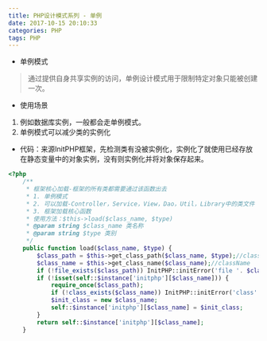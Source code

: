 ```yaml
---
title: PHP设计模式系列 - 单例
date: 2017-10-15 20:10:33
categories: PHP
tags: PHP
---
```

- 单例模式

> 通过提供自身共享实例的访问，单例设计模式用于限制特定对象只能被创建一次。
>
>  

- 使用场景

1. 例如数据库实例，一般都会走单例模式。
2. 单例模式可以减少类的实例化

- 代码：来源InitPHP框架，先检测类有没被实例化，实例化了就使用已经存放在静态变量中的对象实例，没有则实例化并将对象保存起来。

```php
<?php
	/**
	 * 框架核心加载-框架的所有类都需要通过该函数出去
	 * 1. 单例模式
	 * 2. 可以加载-Controller，Service，View，Dao，Util，Library中的类文件
	 * 3. 框架加载核心函数
	 * 使用方法：$this->load($class_name, $type)
	 * @param string $class_name 类名称
	 * @param string $type 类别
	 */
	public function load($class_name, $type) {
		$class_path = $this->get_class_path($class_name, $type);//classPath
		$class_name = $this->get_class_name($class_name);//className
		if (!file_exists($class_path)) InitPHP::initError('file '. $class_name . '.php is not exist!');
		if (!isset(self::$instance['initphp'][$class_name])) {
			require_once($class_path);
			if (!class_exists($class_name)) InitPHP::initError('class' . $class_name . ' is not exist!');
			$init_class = new $class_name;
			self::$instance['initphp'][$class_name] = $init_class;
		}
		return self::$instance['initphp'][$class_name];
	}
```
